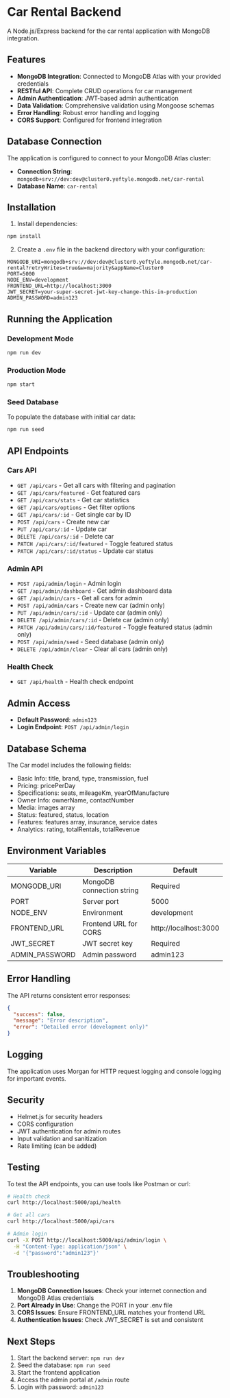# Car Rental Backend

A Node.js/Express backend for the car rental application with MongoDB integration.

## Features

- **MongoDB Integration**: Connected to MongoDB Atlas with your provided credentials
- **RESTful API**: Complete CRUD operations for car management
- **Admin Authentication**: JWT-based admin authentication
- **Data Validation**: Comprehensive validation using Mongoose schemas
- **Error Handling**: Robust error handling and logging
- **CORS Support**: Configured for frontend integration

## Database Connection

The application is configured to connect to your MongoDB Atlas cluster:
- **Connection String**: `mongodb+srv://dev:dev@cluster0.yeftyle.mongodb.net/car-rental`
- **Database Name**: `car-rental`

## Installation

1. Install dependencies:
```bash
npm install
```

2. Create a `.env` file in the backend directory with your configuration:
```env
MONGODB_URI=mongodb+srv://dev:dev@cluster0.yeftyle.mongodb.net/car-rental?retryWrites=true&w=majority&appName=Cluster0
PORT=5000
NODE_ENV=development
FRONTEND_URL=http://localhost:3000
JWT_SECRET=your-super-secret-jwt-key-change-this-in-production
ADMIN_PASSWORD=admin123
```

## Running the Application

### Development Mode
```bash
npm run dev
```

### Production Mode
```bash
npm start
```

### Seed Database
To populate the database with initial car data:
```bash
npm run seed
```

## API Endpoints

### Cars API
- `GET /api/cars` - Get all cars with filtering and pagination
- `GET /api/cars/featured` - Get featured cars
- `GET /api/cars/stats` - Get car statistics
- `GET /api/cars/options` - Get filter options
- `GET /api/cars/:id` - Get single car by ID
- `POST /api/cars` - Create new car
- `PUT /api/cars/:id` - Update car
- `DELETE /api/cars/:id` - Delete car
- `PATCH /api/cars/:id/featured` - Toggle featured status
- `PATCH /api/cars/:id/status` - Update car status

### Admin API
- `POST /api/admin/login` - Admin login
- `GET /api/admin/dashboard` - Get admin dashboard data
- `GET /api/admin/cars` - Get all cars for admin
- `POST /api/admin/cars` - Create new car (admin only)
- `PUT /api/admin/cars/:id` - Update car (admin only)
- `DELETE /api/admin/cars/:id` - Delete car (admin only)
- `PATCH /api/admin/cars/:id/featured` - Toggle featured status (admin only)
- `POST /api/admin/seed` - Seed database (admin only)
- `DELETE /api/admin/clear` - Clear all cars (admin only)

### Health Check
- `GET /api/health` - Health check endpoint

## Admin Access

- **Default Password**: `admin123`
- **Login Endpoint**: `POST /api/admin/login`

## Database Schema

The Car model includes the following fields:
- Basic Info: title, brand, type, transmission, fuel
- Pricing: pricePerDay
- Specifications: seats, mileageKm, yearOfManufacture
- Owner Info: ownerName, contactNumber
- Media: images array
- Status: featured, status, location
- Features: features array, insurance, service dates
- Analytics: rating, totalRentals, totalRevenue

## Environment Variables

| Variable | Description | Default |
|----------|-------------|---------|
| MONGODB_URI | MongoDB connection string | Required |
| PORT | Server port | 5000 |
| NODE_ENV | Environment | development |
| FRONTEND_URL | Frontend URL for CORS | http://localhost:3000 |
| JWT_SECRET | JWT secret key | Required |
| ADMIN_PASSWORD | Admin password | admin123 |

## Error Handling

The API returns consistent error responses:
```json
{
  "success": false,
  "message": "Error description",
  "error": "Detailed error (development only)"
}
```

## Logging

The application uses Morgan for HTTP request logging and console logging for important events.

## Security

- Helmet.js for security headers
- CORS configuration
- JWT authentication for admin routes
- Input validation and sanitization
- Rate limiting (can be added)

## Testing

To test the API endpoints, you can use tools like Postman or curl:

```bash
# Health check
curl http://localhost:5000/api/health

# Get all cars
curl http://localhost:5000/api/cars

# Admin login
curl -X POST http://localhost:5000/api/admin/login \
  -H "Content-Type: application/json" \
  -d '{"password":"admin123"}'
```

## Troubleshooting

1. **MongoDB Connection Issues**: Check your internet connection and MongoDB Atlas credentials
2. **Port Already in Use**: Change the PORT in your .env file
3. **CORS Issues**: Ensure FRONTEND_URL matches your frontend URL
4. **Authentication Issues**: Check JWT_SECRET is set and consistent

## Next Steps

1. Start the backend server: `npm run dev`
2. Seed the database: `npm run seed`
3. Start the frontend application
4. Access the admin portal at `/admin` route
5. Login with password: `admin123`
